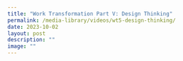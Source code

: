 ```yaml
---
title: "Work Transformation Part V: Design Thinking"
permalink: /media-library/videos/wt5-design-thinking/
date: 2023-10-02
layout: post
description: ""
image: ""
---
```

